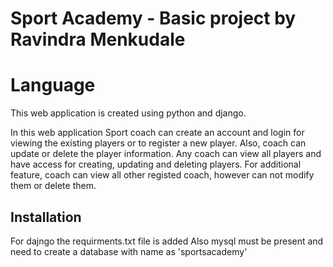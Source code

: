 # Sport Academy - Basic project by Ravindra Menkudale 

# Language
This web application is created using python and django.

In this web application Sport coach can create an account and login for viewing the existing players or to register a new player.
Also, coach can update or delete the player information.
Any coach can view all players and have access for creating, updating and deleting players.
For additional feature, coach can view all other registed coach, however can not modify them or delete them.

## Installation
For dajngo the requirments.txt file is added 
Also mysql must be present and need to create a database with name as 'sportsacademy'
